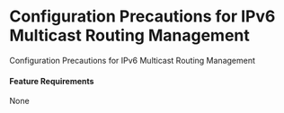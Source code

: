 Configuration Precautions for IPv6 Multicast Routing Management
===============================================================

Configuration Precautions for IPv6 Multicast Routing Management

#### Feature Requirements

None